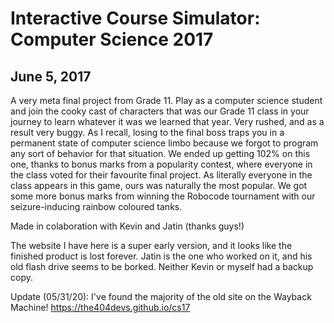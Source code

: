 # Interactive Course Simulator: Computer Science 2017
## June 5, 2017

A very meta final project from Grade 11. Play as a computer science student and join the cooky cast of characters that was our Grade 11 class in your journey to learn whatever it was we learned that year. Very rushed, and as a result very buggy. As I recall, losing to the final boss traps you in a permanent state of computer science limbo because we forgot to program any sort of behavior for that situation. We ended up getting 102% on this one, thanks to bonus marks from a popularity contest, where everyone in the class voted for their favourite final project. As literally everyone in the class appears in this game, ours was naturally the most popular. We got some more bonus marks from winning the Robocode tournament with our seizure-inducing rainbow coloured tanks.

Made in colaboration with Kevin and Jatin (thanks guys!)

The website I have here is a super early version, and it looks like the finished product is lost forever. Jatin is the one who worked on it, and his old flash drive seems to be borked. Neither Kevin or myself had a backup copy.

Update (05/31/20): I've found the majority of the old site on the Wayback Machine!
https://the404devs.github.io/cs17
